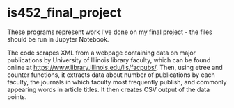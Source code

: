 # is452_final_project
These programs represent work I've done on my final project - the files should be run in Jupyter Notebook.

The code scrapes XML from a webpage containing data on major publications by University of Illinois library faculty, which can be found online at https://www.library.illinois.edu/lis/facpubs/. Then, using etree and counter functions, it extracts data about number of publications by each faculty, the journals in which faculty most frequently publish, and commonly appearing words in article titles. It then creates CSV output of the data points.
